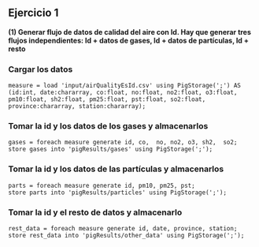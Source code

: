 ## Ejercicio 1

**(1) Generar flujo de datos de calidad del aire con Id. Hay que generar tres flujos independientes: Id + datos de gases, Id + datos de partículas, Id + resto**


### Cargar los datos

```
measure = load 'input/airQualityEsId.csv' using PigStorage(';') AS (id:int, date:chararray, co:float, no:float, no2:float, o3:float, pm10:float, sh2:float, pm25:float, pst:float, so2:float, province:chararray, station:chararray);
```
### Tomar la id y los datos de los gases y almacenarlos

```
gases = foreach measure generate id, co,  no, no2, o3, sh2,  so2;
store gases into 'pigResults/gases' using PigStorage(';');
```
### Tomar la id y los datos de las partículas y almacenarlos

```
parts = foreach measure generate id, pm10, pm25, pst;
store parts into 'pigResults/particles' using PigStorage(';');
```
### Tomar la id y el resto de datos y almacenarlo

```
rest_data = foreach measure generate id, date, province, station;
store rest_data into 'pigResults/other_data' using PigStorage(';');
```
